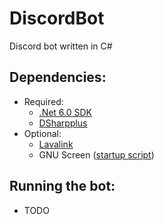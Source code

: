 # DiscordBot
Discord bot written in C#

## Dependencies:
- Required:
    - [.Net 6.0 SDK](https://dotnet.microsoft.com/en-us/download/dotnet/6.0)
    - [DSharpplus](https://github.com/kihau/DSharpPlus)
- Optional:
    - [Lavalink](https://github.com/freyacodes/Lavalink)
    - GNU Screen ([startup script](https://github.com/Kihau/DiscordBot/blob/main/startup.sh))

## Running the bot:
- TODO
